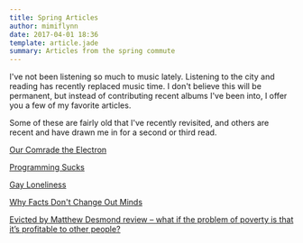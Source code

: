 ```yaml
---
title: Spring Articles
author: mimiflynn
date: 2017-04-01 18:36
template: article.jade
summary: Articles from the spring commute
---
```


I've not been listening so much to music lately. Listening to the city and reading has recently replaced music time. I don't believe this will be permanent, but instead of contributing recent albums I've been into, I offer you a few of my favorite articles.

Some of these are fairly old that I've recently revisited, and others are recent and have drawn me in for a second or third read.

[Our Comrade the Electron](http://idlewords.com/talks/our_comrade_the_electron.htm)

[Programming Sucks](https://www.stilldrinking.org/programming-sucks)

[Gay Loneliness](http://highline.huffingtonpost.com/articles/en/gay-loneliness/)

[Why Facts Don't Change Out Minds](http://www.newyorker.com/magazine/2017/02/27/why-facts-dont-change-our-minds)

[Evicted by Matthew Desmond review – what if the problem of poverty is that it’s profitable to other people? ](https://www.theguardian.com/books/2016/apr/07/evicted-poverty-and-profit-in-the-american-city-matthew-desmond-review)
